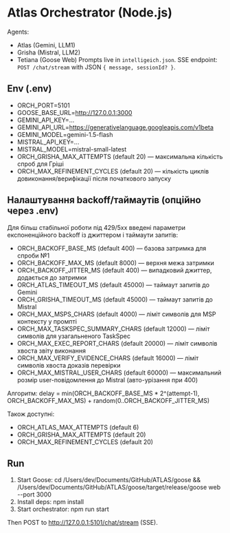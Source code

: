 # Atlas Orchestrator (Node.js)

Agents:
  - Atlas (Gemini, LLM1)
  - Grisha (Mistral, LLM2)
  - Tetiana (Goose Web)
Prompts live in `intelligeich.json`.
SSE endpoint: `POST /chat/stream` with JSON `{ message, sessionId? }`.

## Env (.env)
- ORCH_PORT=5101
- GOOSE_BASE_URL=http://127.0.0.1:3000
- GEMINI_API_KEY=...
- GEMINI_API_URL=https://generativelanguage.googleapis.com/v1beta
- GEMINI_MODEL=gemini-1.5-flash
- MISTRAL_API_KEY=...
- MISTRAL_MODEL=mistral-small-latest
 - ORCH_GRISHA_MAX_ATTEMPTS (default 20) — максимальна кількість спроб для Гріші
 - ORCH_MAX_REFINEMENT_CYCLES (default 20) — кількість циклів довиконання/верифікації після початкового запуску

## Налаштування backoff/таймаутів (опційно через .env)

Для більш стабільної роботи під 429/5xx введені параметри експоненційного backoff із джиттером і таймаути запитів:

- ORCH_BACKOFF_BASE_MS (default 400) — базова затримка для спроби №1
- ORCH_BACKOFF_MAX_MS (default 8000) — верхня межа затримки
- ORCH_BACKOFF_JITTER_MS (default 400) — випадковий джиттер, додається до затримки
- ORCH_ATLAS_TIMEOUT_MS (default 45000) — таймаут запитів до Gemini
- ORCH_GRISHA_TIMEOUT_MS (default 45000) — таймаут запитів до Mistral
 - ORCH_MAX_MSPS_CHARS (default 4000) — ліміт символів для MSP контексту у промпті
 - ORCH_MAX_TASKSPEC_SUMMARY_CHARS (default 12000) — ліміт символів для узагальненого TaskSpec
 - ORCH_MAX_EXEC_REPORT_CHARS (default 20000) — ліміт символів хвоста звіту виконання
 - ORCH_MAX_VERIFY_EVIDENCE_CHARS (default 16000) — ліміт символів хвоста доказів перевірки
 - ORCH_MAX_MISTRAL_USER_CHARS (default 60000) — максимальний розмір user-повідомлення до Mistral (авто-урізання при 400)

Алгоритм: delay = min(ORCH_BACKOFF_BASE_MS * 2^(attempt-1), ORCH_BACKOFF_MAX_MS) + random(0..ORCH_BACKOFF_JITTER_MS)

Також доступні:

- ORCH_ATLAS_MAX_ATTEMPTS (default 6)
- ORCH_GRISHA_MAX_ATTEMPTS (default 20)
 - ORCH_MAX_REFINEMENT_CYCLES (default 20)

## Run
1) Start Goose:
   cd /Users/dev/Documents/GitHub/ATLAS/goose && /Users/dev/Documents/GitHub/ATLAS/goose/target/release/goose web --port 3000
2) Install deps:
   npm install
3) Start orchestrator:
   npm run start

Then POST to http://127.0.0.1:5101/chat/stream (SSE).